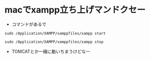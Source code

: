 # macでxampp立ち上げマンドクセー

* コマンドがあるで

```shell
sudo /Application/XAMPP/xamppfiles/xampp start
```

```shell
sudo /Application/XAMPP/xamppfiles/xampp stop
```

* TOMCATとか一緒に動いちまうけどなー
